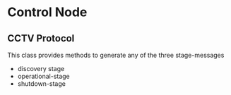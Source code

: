 # Control Node
## CCTV Protocol
This class provides methods to generate any of the three stage-messages
- discovery stage
- operational-stage
- shutdown-stage
